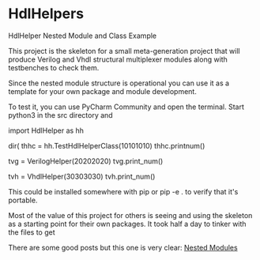 # HdlHelpers

HdlHelper Nested Module and Class Example

This project is the skeleton for a small meta-generation project that will produce 
Verilog and Vhdl structural multiplexer modules along with testbenches to check them.

Since the nested module structure is operational you can use it as a template for 
your own package and module development. 

To test it, you can use PyCharm Community and open the terminal.
Start python3 in the src directory and 

import HdlHelper as hh

dir(
thhc = hh.TestHdlHelperClass(10101010)
thhc.printnum()

tvg = VerilogHelper(20202020)
tvg.print_num()

tvh = VhdlHelper(30303030)
tvh.print_num()

This could be installed somewhere with pip or pip -e . to verify that it's portable. 

Most of the value of this project for others is seeing and using the skeleton as a starting point
for their own packages. It took half a day to tinker with the files to get 

There are some good posts but this one is very clear:
<a href ="https://medium.com/@udiyosovzon/things-you-should-know-when-developing-python-package-5fefc1ea3606">Nested Modules</a>

